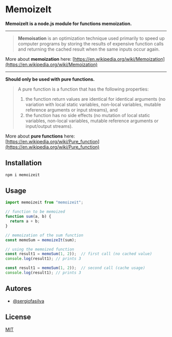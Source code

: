 # MemoizeIt

**MemoizeIt is a node.js module for functions memoization.**

---

>**Memoisation** is an optimization technique used primarily to speed up computer programs by storing the results of expensive function calls and returning the cached result when the same inputs occur again.

More about **memoization** here: [https://en.wikipedia.org/wiki/Memoization](https://en.wikipedia.org/wiki/Memoization)

---

**Should only be used with pure functions.**

>A pure function is a function that has the following properties:
>
>1. the function return values are identical for identical arguments (no variation with local static variables, non-local variables, mutable reference arguments or input streams), and
>2. the function has no side effects (no mutation of local static variables, non-local variables, mutable reference arguments or input/output streams).

More about **pure functions** here: [https://en.wikipedia.org/wiki/Pure_function](https://en.wikipedia.org/wiki/Pure_function)

## Installation

```bash
npm i memoizeit
```

## Usage

```javascript
import memoizeit from "memoizeit";

// function to be memoized
function sum(a, b) {
  return a + b;
}

// memoization of the sum function
const memoSum = memoizeIt(sum);

// using the memoized function
const result1 = memoSum(1, 2));  // first call (no cached value)
console.log(result1); // prints 3

const result1 = memoSum(1, 2));  // second call (cache usage)
console.log(result1); // prints 3
```


## Autores

- [@sergiofasilva](https://github.com/sergiofasilva)


## License

[MIT](https://choosealicense.com/licenses/mit/)